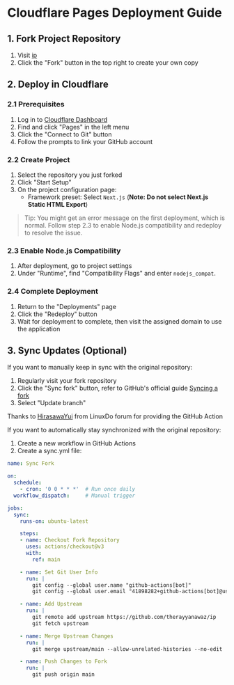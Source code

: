 # Cloudflare Pages Deployment Guide

## 1. Fork Project Repository

1. Visit [ip](https://github.com/therayyanawaz/ip)
2. Click the "Fork" button in the top right to create your own copy

## 2. Deploy in Cloudflare

### 2.1 Prerequisites
1. Log in to [Cloudflare Dashboard](https://dash.cloudflare.com)
2. Find and click "Pages" in the left menu
3. Click the "Connect to Git" button
4. Follow the prompts to link your GitHub account

### 2.2 Create Project
1. Select the repository you just forked
2. Click "Start Setup"
3. On the project configuration page:
   - Framework preset: Select `Next.js` (**Note: Do not select Next.js Static HTML Export**)

> Tip: You might get an error message on the first deployment, which is normal. Follow step 2.3 to enable Node.js compatibility and redeploy to resolve the issue.

### 2.3 Enable Node.js Compatibility
1. After deployment, go to project settings
2. Under "Runtime", find "Compatibility Flags" and enter `nodejs_compat`.

### 2.4 Complete Deployment
1. Return to the "Deployments" page
2. Click the "Redeploy" button
3. Wait for deployment to complete, then visit the assigned domain to use the application

## 3. Sync Updates (Optional)

If you want to manually keep in sync with the original repository:

1. Regularly visit your fork repository
2. Click the "Sync fork" button, refer to GitHub's official guide [Syncing a fork](https://docs.github.com/en/pull-requests/collaborating-with-pull-requests/working-with-forks/syncing-a-fork)
3. Select "Update branch"

Thanks to [HirasawaYui](https://linux.do/u/HirasawaYui/summary) from LinuxDo forum for providing the GitHub Action

If you want to automatically stay synchronized with the original repository:

1. Create a new workflow in GitHub Actions
2. Create a sync.yml file:
```yaml
name: Sync Fork

on:
  schedule:
    - cron: '0 0 * * *'  # Run once daily
  workflow_dispatch:     # Manual trigger

jobs:
  sync:
    runs-on: ubuntu-latest

    steps:
    - name: Checkout Fork Repository
      uses: actions/checkout@v3
      with:
        ref: main

    - name: Set Git User Info
      run: |
        git config --global user.name "github-actions[bot]"
        git config --global user.email "41898282+github-actions[bot]@users.noreply.github.com"

    - name: Add Upstream
      run: |
        git remote add upstream https://github.com/therayyanawaz/ip
        git fetch upstream

    - name: Merge Upstream Changes
      run: |
        git merge upstream/main --allow-unrelated-histories --no-edit

    - name: Push Changes to Fork
      run: |
        git push origin main
```